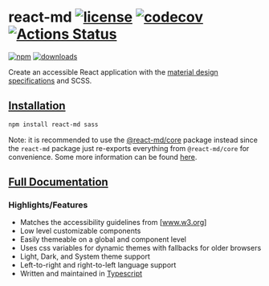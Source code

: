 # react-md [![license](https://img.shields.io/npm/l/react-md)](https://github.com/mlaursen/react-md/blob/main/LICENSE) [![codecov](https://codecov.io/gh/mlaursen/react-md/branch/main/graph/badge.svg)](https://codecov.io/gh/mlaursen/react-md) [![Actions Status](https://github.com/mlaursen/react-md/workflows/Build,%20Lint,%20and%20Test/badge.svg)](https://github.com/mlaursen/react-md/actions)

[![npm](https://img.shields.io/npm/v/react-md)](https://www.npmjs.com/package/react-md)
[![downloads](https://img.shields.io/npm/dw/react-md)](https://www.npmjs.com/package/react-md)

Create an accessible React application with the [material design specifications]
and SCSS.

## [Installation]

```sh
npm install react-md sass
```

Note: it is recommended to use the [@react-md/core] package instead since the
`react-md` package just re-exports everything from `@react-md/core` for
convenience. Some more information can be found
[here](https://vitejs.dev/guide/performance#avoid-barrel-files).

## [Full Documentation]

### Highlights/Features

- Matches the accessibility guidelines from [www.w3.org]
- Low level customizable components
- Easily themeable on a global and component level
- Uses css variables for dynamic themes with fallbacks for older browsers
- Light, Dark, and System theme support
- Left-to-right and right-to-left language support
- Written and maintained in [Typescript]

[typescript]: https://www.typescriptlang.org/
[www.w3.org]: https://www.w3.org/TR/wai-aria-practices
[installation]: https://react-md.dev/getting-started/installation
[full documentation]: https://react-md.dev
[material design specifications]: https://material.io/design/
[@react-md/core]: https://npmjs.com/package/@react-md/core
